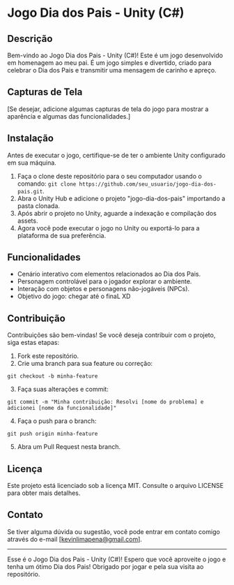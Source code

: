# Jogo Dia dos Pais - Unity (C#)

## Descrição

Bem-vindo ao Jogo Dia dos Pais - Unity (C#)! Este é um jogo desenvolvido em homenagem ao meu pai. É um jogo simples e divertido, criado para celebrar o Dia dos Pais e transmitir uma mensagem de carinho e apreço.

## Capturas de Tela

[Se desejar, adicione algumas capturas de tela do jogo para mostrar a aparência e algumas das funcionalidades.]

## Instalação

Antes de executar o jogo, certifique-se de ter o ambiente Unity configurado em sua máquina.

1. Faça o clone deste repositório para o seu computador usando o comando: `git clone https://github.com/seu_usuario/jogo-dia-dos-pais.git`.
2. Abra o Unity Hub e adicione o projeto "jogo-dia-dos-pais" importando a pasta clonada.
3. Após abrir o projeto no Unity, aguarde a indexação e compilação dos assets.
4. Agora você pode executar o jogo no Unity ou exportá-lo para a plataforma de sua preferência.

## Funcionalidades

- Cenário interativo com elementos relacionados ao Dia dos Pais.
- Personagem controlável para o jogador explorar o ambiente.
- Interação com objetos e personagens não-jogáveis (NPCs).
- Objetivo do jogo: chegar até o finaL XD

## Contribuição

Contribuições são bem-vindas! Se você deseja contribuir com o projeto, siga estas etapas:

1. Fork este repositório.
2. Crie uma branch para sua feature ou correção:

```
git checkout -b minha-feature
```

3. Faça suas alterações e commit:

```
git commit -m "Minha contribuição: Resolvi [nome do problema] e adicionei [nome da funcionalidade]"
```

4. Faça o push para o branch:

```
git push origin minha-feature
```

5. Abra um Pull Request nesta branch.

## Licença

Este projeto está licenciado sob a licença MIT. Consulte o arquivo LICENSE para obter mais detalhes.

## Contato

Se tiver alguma dúvida ou sugestão, você pode entrar em contato comigo através do e-mail [kevinlimapena@gmail.com].

---
Esse é o Jogo Dia dos Pais - Unity (C#)! Espero que você aproveite o jogo e tenha um ótimo Dia dos Pais! Obrigado por jogar e pela sua visita ao repositório.
